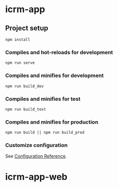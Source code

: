 # icrm-app

## Project setup
```
npm install
```

### Compiles and hot-reloads for development
```
npm run serve
```

### Compiles and minifies for development
```
npm run build_dev
```

### Compiles and minifies for test
```
npm run build_text
```

### Compiles and minifies for production
```
npm run build || npm run build_prod
```

### Customize configuration
See [Configuration Reference](https://cli.vuejs.org/config/).
# icrm-app-web
